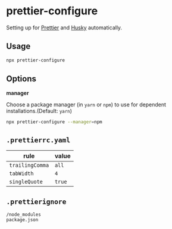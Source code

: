 # prettier-configure

Setting up for [Prettier](https://github.com/prettier/prettier) and [Husky](https://github.com/typicode/husky) automatically.

## Usage

```sh
npx prettier-configure
```

## Options

**manager**

Choose a package manager (in `yarn` or `npm`) to use for dependent installations.(Default: `yarn`)

```sh
npx prettier-configure --manager=npm
```

## `.prettierrc.yaml`

| rule            | value  |
| --------------- | ------ |
| `trailingComma` | `all`  |
| `tabWidth`      | `4`    |
| `singleQuote`   | `true` |

## `.prettierignore`

```
/node_modules
package.json
```
